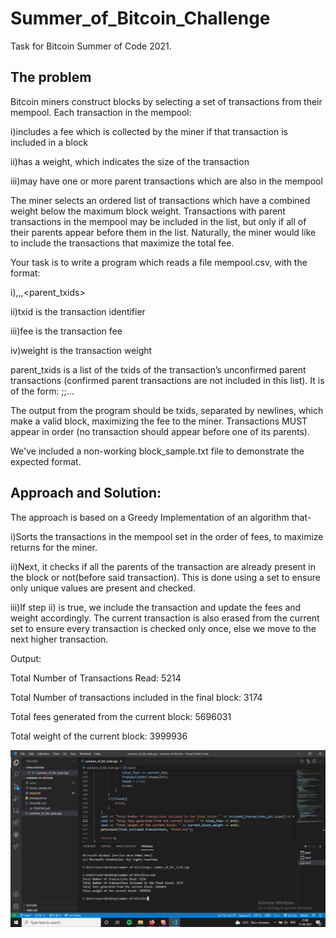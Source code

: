 # Summer_of_Bitcoin_Challenge
Task for Bitcoin Summer of Code 2021.

## The problem
Bitcoin miners construct blocks by selecting a set of transactions from their mempool. Each transaction in the mempool:

i)includes a fee which is collected by the miner if that transaction is included in a block

ii)has a weight, which indicates the size of the transaction

iii)may have one or more parent transactions which are also in the mempool

The miner selects an ordered list of transactions which have a combined weight below the maximum block weight. Transactions with parent transactions in the mempool may be included in the list, but only if all of their parents appear before them in the list. Naturally, the miner would like to include the transactions that maximize the total fee.

Your task is to write a program which reads a file mempool.csv, with the format:

i)<txid>,<fee>,<weight>,<parent_txids>

ii)txid is the transaction identifier

iii)fee is the transaction fee

iv)weight is the transaction weight

parent_txids is a list of the txids of the transaction’s unconfirmed parent transactions (confirmed parent transactions are not included in this list). It is of
the form: <txid1>;<txid2>;...

The output from the program should be txids, separated by newlines, which make a valid block, maximizing the fee to the miner. Transactions MUST appear in order
(no transaction should appear before one of its parents).

We've included a non-working block_sample.txt file to demonstrate the expected format.

## Approach and Solution:
The approach is based on a Greedy Implementation of an algorithm that-

i)Sorts the transactions in the mempool set in the order of fees, to maximize returns for the miner. 

ii)Next, it checks if all the parents of the transaction are already present in the block or not(before said transaction). This is done using a set to ensure only unique values are present and checked.

iii)If step ii) is true, we include the transaction and update the fees and weight accordingly. The current transaction is also erased from the current set to ensure every transaction is checked only once, else we move to the next higher transaction.

Output:
  
Total Number of Transactions Read: 5214

Total Number of transactions included in the final block: 3174

Total fees generated from the current block: 5696031
  
Total weight of the current block: 3999936

![Screenshot](https://github.com/ishaan10dutta/Summer_of_Bitcoin/blob/main/final_output.JPG)
